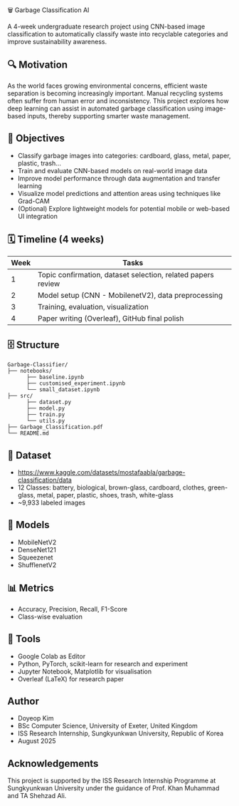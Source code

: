 🗑️ Garbage Classification AI

A 4-week undergraduate research project using CNN-based image classification to automatically classify waste into recyclable categories and improve sustainability awareness.

## 🔍 Motivation

As the world faces growing environmental concerns, efficient waste separation is becoming increasingly important. Manual recycling systems often suffer from human error and inconsistency. This project explores how deep learning can assist in automated garbage classification using image-based inputs, thereby supporting smarter waste management.

## 🎯 Objectives

* Classify garbage images into categories: cardboard, glass, metal, paper, plastic, trash...
* Train and evaluate CNN-based models on real-world image data
* Improve model performance through data augmentation and transfer learning
* Visualize model predictions and attention areas using techniques like Grad-CAM
* (Optional) Explore lightweight models for potential mobile or web-based UI integration


## 🗓️ Timeline (4 weeks)
| Week | Tasks |
|------|-------|
| 1 | Topic confirmation, dataset selection, related papers review |
| 2 | Model setup (CNN - MobilenetV2), data preprocessing |
| 3 | Training, evaluation, visualization |
| 4 | Paper writing (Overleaf), GitHub final polish |

## 🗄️ Structure
```
Garbage-Classifier/
├── notebooks/
      ├── baseline.ipynb
      ├── customised_experiment.ipynb
      └── small_dataset.ipynb
├── src/
      ├── dataset.py
      ├── model.py
      ├── train.py
      └── utils.py
├── Garbage_Classification.pdf
└── README.md
```
## 📁 Dataset
- https://www.kaggle.com/datasets/mostafaabla/garbage-classification/data
- 12 Classes: battery, biological, brown-glass, cardboard, clothes, green-glass, metal, paper, plastic, shoes, trash, white-glass
- ~9,933 labeled images

## 🧠 Models
- MobileNetV2
- DenseNet121
- Squeezenet
- ShufflenetV2

## 📊 Metrics
- Accuracy, Precision, Recall, F1-Score
- Class-wise evaluation

## 📄 Tools
- Google Colab as Editor
- Python, PyTorch, scikit-learn for research and experiment
- Jupyter Notebook, Matplotlib for visualisation
- Overleaf (LaTeX) for research paper

## Author
- Doyeop Kim
- BSc Computer Science, University of Exeter, United Kingdom
- ISS Research Internship, Sungkyunkwan University, Republic of Korea
- August 2025

## Acknowledgements
This project is supported by the ISS Research Internship Programme at Sungkyunkwan University under the guidance of Prof. Khan Muhammad and TA Shehzad Ali.
